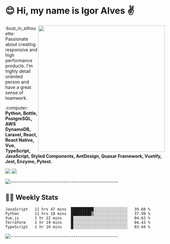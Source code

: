 # :blush: Hi, my name is Igor Alves :v:

<img src="https://github-readme-stats.vercel.app/api?username=iguit0&show_icons=true&count_private=true&theme=dark" min-width="400px" max-width="400px" width="400px" align="right" />

<p align="left"> 
  :bust_in_silhouette: Passionate about creating responsive and high performance products.
  I'm highly detail oriented person and have a great sense of teamwork.
</p>

<p align="left">
  :computer: <strong>Python, Bottle, PostgreSQL, AWS DynamoDB, Laravel, React, React Native, Vue, TypeScript, JavaScript, Styled Components, AntDesign, Quasar Framework, Vuetify, Jest, Enzyme, Pytest.</strong>
</p>

<p align="left">
  <a href="https://www.linkedin.com/in/igor-lucio-alves" target="_blank" rel="noopener noreferrer" alt="Linkedin">
  <img src="https://img.shields.io/badge/LinkedIn-0077B5?style=for-the-badge&logo=linkedin&logoColor=white" /></a>

  <a href="https://t.me/iguit0" target="_blank" rel="noopener noreferrer" alt="Telegram">
  <img src="https://img.shields.io/badge/Telegram-2CA5E0?style=for-the-badge&logo=telegram&logoColor=white" /></a>
</p>

![-----------------------------------------------------](https://raw.githubusercontent.com/andreasbm/readme/master/assets/lines/aqua.png)

## :man_technologist: Weekly Stats
<!--START_SECTION:waka-->
```text
JavaScript   11 hrs 47 mins  ██████████░░░░░░░░░░░░░░░   39.60 % 
Python       11 hrs 18 mins  █████████▒░░░░░░░░░░░░░░░   37.99 % 
Vue.js       1 hr 22 mins    █░░░░░░░░░░░░░░░░░░░░░░░░   04.62 % 
Terraform    1 hr 19 mins    █░░░░░░░░░░░░░░░░░░░░░░░░   04.43 % 
TypeScript   1 hr 10 mins    █░░░░░░░░░░░░░░░░░░░░░░░░   03.94 % 
```
<!--END_SECTION:waka-->
![-----------------------------------------------------](https://raw.githubusercontent.com/andreasbm/readme/master/assets/lines/aqua.png)

